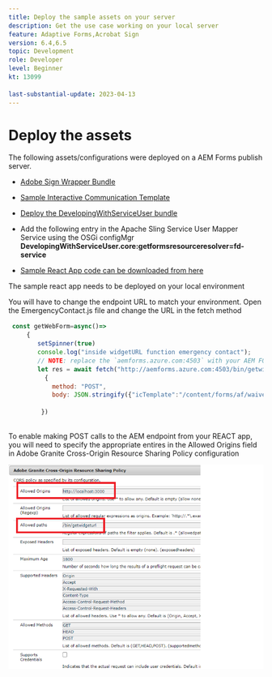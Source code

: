 ```yaml
---
title: Deploy the sample assets on your server
description: Get the use case working on your local server
feature: Adaptive Forms,Acrobat Sign
version: 6.4,6.5
topic: Development
role: Developer
level: Beginner
kt: 13099

last-substantial-update: 2023-04-13
---
```

# Deploy the assets

The following assets/configurations were deployed on a AEM Forms publish server.

* [Adobe Sign Wrapper Bundle](assets/AcrobatSign.core-1.0.0-SNAPSHOT.jar)

* [Sample Interactive Communication Template](assets/waiver-interactive-communication.zip)
* [Deploy the DevelopingWithServiceUser bundle](https://experienceleague.adobe.com/docs/experience-manager-learn/assets/developingwithserviceuser.zip)
* Add the following entry in the Apache Sling Service User Mapper Service using the OSGi configMgr 
**DevelopingWithServiceUser.core:getformsresourceresolver=fd-service**
* [Sample React App code can be downloaded from here](assets/src.zip)



The sample react app needs to be deployed on your local environment

You will have to change the endpoint URL to match your environment. Open the EmergencyContact.js file and change the URL in the fetch method

```javascript
 const getWebForm=async()=>
     {
        setSpinner(true)
        console.log("inside widgetURL function emergency contact");
        // NOTE: replace the `aemforms.azure.com:4503` with your AEM FORM server
        let res = await fetch("http://aemforms.azure.com:4503/bin/getwidgeturl",
          {
            method: "POST",
            body: JSON.stringify({"icTemplate":"/content/forms/af/waiver/waiver/channels/print","waiver":formData})
                     
         })
 
```

To enable making POST calls to the AEM endpoint from your REACT app, you will need to specify the appropriate entires in the Allowed Origins field in Adobe Granite Cross-Origin Resource Sharing Policy configuration

![cors-setting](assets/cors-settings.png)



